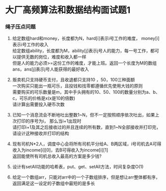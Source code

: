 # 大厂高频算法和数据结构面试题1

### 绳子压点问题
1. 给定数组hard和money，长度都为N，hard[i]表示i号工作的难度， money[i]表示i号工作的收入  
   给定数组ability，长度都为M，ability[j]表示j号人的能力，每一号工作，都可以提供无数的岗位，难度和收入都一样  
   但是人的能力必须>=这份工作的难度，才能上班。返回一个长度为M的数组ans，ans[j]表示j号人能获得的最好收入



2. 贩卖机只支持硬币支付，且收退都只支持10 ，50，100三种面额  
   一次购买只能出一瓶可乐，且投钱和找零都遵循优先使用大钱的原则  
   需要购买的可乐数量是m，其中手头拥有的10、50、100的数量分别为a、b、c，可乐的价格是x(x是10的倍数)  
   请计算出需要投入硬币次数




3. 已知一个消息流会不断地吐出整数1~N，但不一定按照顺序依次吐出，如果上次打印的序号为i， 那么当i+1出现时  
   请打印i+1及其之后接收过的并且连续的所有数，直到1~N全部接收并打印完，请设计这种接收并打印的结构




4. 现有司机N*2人，调度中心会将所有司机平分给A、B两区域，i号司机去A可得收入为income[i][0]，去B可得收入为income[i][1]  
   返回能使所有司机总收入最高的方案是多少钱?



5. 设计有setAll功能的哈希表，put、get、setAll方法，时间复杂度O(1)




6. 给定一个数组arr，只能对arr中的一个子数组排序，但是想让arr整体都有序，返回满足这一设定的子数组中最短的是多长  

